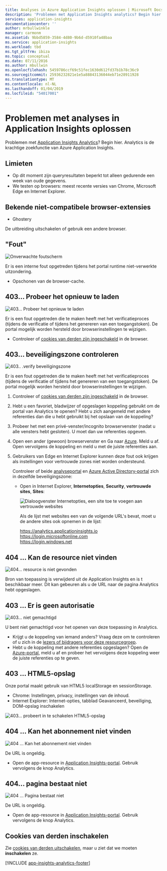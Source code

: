 ```yaml
---
title: Analyses in Azure Application Insights oplossen | Microsoft Docs
description: 'Problemen met Application Insights analytics? Begin hier. '
services: application-insights
documentationcenter: ''
author: mrbullwinkle
manager: carmonm
ms.assetid: 9bbd5859-3584-4d80-9b6d-d5910fa48baa
ms.service: application-insights
ms.workload: tbd
ms.tgt_pltfrm: ibiza
ms.topic: conceptual
ms.date: 07/11/2016
ms.author: mbullwin
ms.openlocfilehash: 5459786ccf69c51fec1630d612fd37b1b78c36c9
ms.sourcegitcommit: 25936232821e1e5a88843136044eb71e28911928
ms.translationtype: MT
ms.contentlocale: nl-NL
ms.lasthandoff: 01/04/2019
ms.locfileid: "54017001"
---
```

# <a name="troubleshoot-analytics-in-application-insights"></a>Problemen met analyses in Application Insights oplossen
Problemen met [Application Insights Analytics](analytics.md)? Begin hier. Analytics is de krachtige zoekfunctie van Azure Application Insights.

## <a name="limits"></a>Limieten
* Op dit moment zijn queryresultaten beperkt tot alleen gedurende een week van oude gegevens.
* We testen op browsers: meest recente versies van Chrome, Microsoft Edge en Internet Explorer.

## <a name="known-incompatible-browser-extensions"></a>Bekende niet-compatibele browser-extensies
* Ghostery

De uitbreiding uitschakelen of gebruik een andere browser.

## <a name="e-a"></a> "Fout"
![Onverwachte foutscherm](media/analytics-troubleshooting/010.png)

Er is een interne fout opgetreden tijdens het portal runtime niet-verwerkte uitzondering.

* Opschonen van de browser-cache. 

## <a name="e-b"></a>403... Probeer het opnieuw te laden
![403... Probeer het opnieuw te laden](media/analytics-troubleshooting/020.png)

Er is een fout opgetreden die te maken heeft met het verificatieproces (tijdens de verificatie of tijdens het genereren van een toegangstoken). De portal mogelijk worden hersteld door browserinstellingen te wijzigen.

* Controleer of [cookies van derden zijn ingeschakeld](#cookies) in de browser. 

## <a name="authentication"></a>403... beveiligingszone controleren
![403.. .verify beveiligingszone](media/analytics-troubleshooting/030.png)

Er is een fout opgetreden die te maken heeft met het verificatieproces (tijdens de verificatie of tijdens het genereren van een toegangstoken). De portal mogelijk worden hersteld door browserinstellingen te wijzigen.

1. Controleer of [cookies van derden zijn ingeschakeld](#cookies) in de browser. 
2. Hebt u een favoriet, bladwijzer of opgeslagen koppeling gebruikt om de portal van Analytics te openen? Hebt u zich aangemeld met andere referenties dan die u hebt gebruikt bij het opslaan van de koppeling?
3. Probeer het met een privé-venster/incognito browservenster (nadat u alle vensters hebt gesloten). U moet dan uw referenties opgeven. 
4. Open een ander (gewoon) browservenster en Ga naar [Azure](https://portal.azure.com). Meld u af. Open vervolgens de koppeling en meld u met de juiste referenties aan.
5. Gebruikers van Edge en Internet Explorer kunnen deze fout ook krijgen als instellingen voor vertrouwde zones niet worden ondersteund.
   
    Controleer of beide [analyseportal](https://portal.azure.com) en [Azure Active Directory-portal](https://portal.azure.com) zich in dezelfde beveiligingszone:
   
   * Open in Internet Explorer, **Internetopties**, **Security**, **vertrouwde sites**, **Sites**:
     
     ![Dialoogvenster Internetopties, een site toe te voegen aan vertrouwde websites](media/analytics-troubleshooting/033.png)
     
     Als de lijst met websites een van de volgende URL's bevat, moet u de andere sites ook opnemen in de lijst:
     
     https://analytics.applicationinsights.io<br/>
     https://login.microsoftonline.com<br/>
     https://login.windows.net

## <a name="e-d"></a>404 ... Kan de resource niet vinden
![404... resource is niet gevonden](media/analytics-troubleshooting/040.png)

Bron van toepassing is verwijderd uit de Application Insights en is t beschikbaar meer. Dit kan gebeuren als u de URL naar de pagina Analytics hebt opgeslagen.

## <a name="e-e"></a>403 ... Er is geen autorisatie
![403... niet gemachtigd](media/analytics-troubleshooting/050.png)

U bent niet gemachtigd voor het openen van deze toepassing in Analytics.

* Krijgt u de koppeling van iemand anders? Vraag deze om te controleren of u zich in de [lezers of bijdragers voor deze resourcegroep](../../azure-monitor/app/resources-roles-access-control.md).
* Hebt u de koppeling met andere referenties opgeslagen? Open de [Azure-portal](https://portal.azure.com), meld u af en probeer het vervolgens deze koppeling weer de juiste referenties op te geven.

## <a name="html-storage"></a>403 ... HTML5-opslag
Onze portal maakt gebruik van HTML5 localStorage en sessionStorage.

* Chrome: Instellingen, privacy, instellingen van de inhoud.
* Internet Explorer: Internet-opties, tabblad Geavanceerd, beveiliging, DOM-opslag inschakelen

![403... probeert in te schakelen HTML5-opslag](media/analytics-troubleshooting/060.png)

## <a name="e-g"></a>404 ... Kan het abonnement niet vinden
![404 ... Kan het abonnement niet vinden](media/analytics-troubleshooting/070.png)

De URL is ongeldig. 

* Open de app-resource in [Application Insights-portal](https://portal.azure.com). Gebruik vervolgens de knop Analytics.

## <a name="e-h"></a>404... pagina bestaat niet
![404 ... Pagina bestaat niet](media/analytics-troubleshooting/080.png)

De URL is ongeldig.

* Open de app-resource in [Application Insights-portal](https://portal.azure.com). Gebruik vervolgens de knop Analytics.

## <a name="cookies"></a>Cookies van derden inschakelen
  Zie [cookies van derden uitschakelen](https://www.digitalcitizen.life/how-disable-third-party-cookies-all-major-browsers), maar u ziet dat we moeten **inschakelen** ze.


[!INCLUDE [app-insights-analytics-footer](../../../includes/app-insights-analytics-footer.md)]

